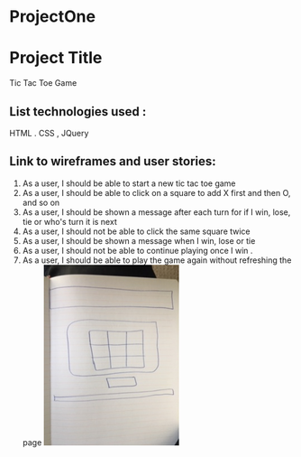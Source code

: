 # ProjectOne

# Project Title
Tic Tac Toe Game

## List technologies used :
 HTML . CSS , JQuery

## Link to wireframes and user stories: 
1. As a user, I should be able to start a new tic tac toe game
2. As a user, I should be able to click on a square to add X first and then O, and so on
3. As a user, I should be shown a message after each turn for if I win, lose, tie or who's turn it is next
4. As a user, I should not be able to click the same square twice
5. As a user, I should be shown a message when I win, lose or tie
6. As a user, I should not be able to continue playing once I win . 
7. As a user, I should be able to play the game again without refreshing the page
![GitHub Logo](/WIREFRAME.JPG)


